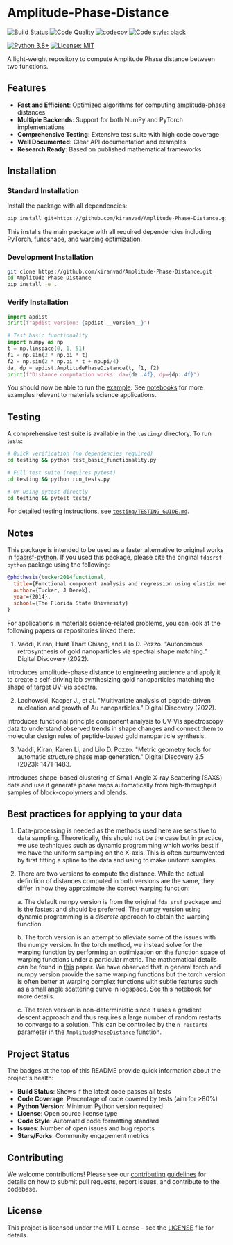 # Amplitude-Phase-Distance

<!-- Build and Quality Badges -->
[![Build Status](https://github.com/kiranvad/Amplitude-Phase-Distance/workflows/Continuous%20Integration/badge.svg)](https://github.com/kiranvad/Amplitude-Phase-Distance/actions)
[![Code Quality](https://github.com/kiranvad/Amplitude-Phase-Distance/workflows/Code%20Quality/badge.svg)](https://github.com/kiranvad/Amplitude-Phase-Distance/actions)
[![codecov](https://codecov.io/gh/kiranvad/Amplitude-Phase-Distance/branch/main/graph/badge.svg)](https://codecov.io/gh/kiranvad/Amplitude-Phase-Distance)
[![Code style: black](https://img.shields.io/badge/code%20style-black-000000.svg)](https://github.com/psf/black)

<!-- Version and Compatibility -->
[![Python 3.8+](https://img.shields.io/badge/python-3.8+-blue.svg)](https://www.python.org/downloads/)
[![License: MIT](https://img.shields.io/badge/License-MIT-yellow.svg)](https://opensource.org/licenses/MIT)

<!-- Community and Usage 
[![GitHub issues](https://img.shields.io/github/issues/kiranvad/Amplitude-Phase-Distance)](https://github.com/kiranvad/Amplitude-Phase-Distance/issues)
[![GitHub stars](https://img.shields.io/github/stars/kiranvad/Amplitude-Phase-Distance)](https://github.com/kiranvad/Amplitude-Phase-Distance/stargazers)
[![GitHub forks](https://img.shields.io/github/forks/kiranvad/Amplitude-Phase-Distance)](https://github.com/kiranvad/Amplitude-Phase-Distance/network) -->

A light-weight repository to compute Amplitude Phase distance between two functions.

## Features

- **Fast and Efficient**: Optimized algorithms for computing amplitude-phase distances
- **Multiple Backends**: Support for both NumPy and PyTorch implementations
- **Comprehensive Testing**: Extensive test suite with high code coverage
- **Well Documented**: Clear API documentation and examples
- **Research Ready**: Based on published mathematical frameworks

## Installation

### Standard Installation

Install the package with all dependencies:

```bash
pip install git+https://github.com/kiranvad/Amplitude-Phase-Distance.git
```

This installs the main package with all required dependencies including PyTorch, funcshape, and warping optimization.

### Development Installation

```bash
git clone https://github.com/kiranvad/Amplitude-Phase-Distance.git
cd Amplitude-Phase-Distance
pip install -e .
```

### Verify Installation

```python
import apdist
print(f"apdist version: {apdist.__version__}")

# Test basic functionality
import numpy as np
t = np.linspace(0, 1, 51)
f1 = np.sin(2 * np.pi * t)
f2 = np.sin(2 * np.pi * t + np.pi/4)
da, dp = apdist.AmplitudePhaseDistance(t, f1, f2)
print(f"Distance computation works: da={da:.4f}, dp={dp:.4f}")
```

You should now be able to run the [example](/example.ipynb). See [notebooks](/notebooks/) for more examples relevant to materials science applications.

## Testing

A comprehensive test suite is available in the `testing/` directory. To run tests:

```bash
# Quick verification (no dependencies required)
cd testing && python test_basic_functionality.py

# Full test suite (requires pytest)
cd testing && python run_tests.py

# Or using pytest directly
cd testing && pytest tests/
```

For detailed testing instructions, see [`testing/TESTING_GUIDE.md`](testing/TESTING_GUIDE.md).


## Notes
This package is intended to be used as a faster alternative to original works in [fdasrsf-python](https://github.com/jdtuck/fdasrsf_python).
If you used this package, please cite the original `fdasrsf-python` package using the following:

```bib
@phdthesis{tucker2014functional,
  title={Functional component analysis and regression using elastic methods},
  author={Tucker, J Derek},
  year={2014},
  school={The Florida State University}
}
```

For applications in materials science-related problems, you can look at the following papers or repositories linked there:

1. Vaddi, Kiran, Huat Thart Chiang, and Lilo D. Pozzo. "Autonomous retrosynthesis of gold nanoparticles via spectral shape matching." Digital Discovery (2022).

Introduces amplitude-phase distance to engineering audience and apply it to create a self-driving lab synthesizing gold nanoparticles matching the shape of target UV-Vis spectra.

2. Lachowski, Kacper J., et al. "Multivariate analysis of peptide-driven nucleation and growth of Au nanoparticles." Digital Discovery (2022).

Introduces functional principle component analysis to UV-Vis spectroscopy data to understand observed trends in shape changes and connect them to molecular design rules of peptide-based gold nanoparticle synthesis.

3. Vaddi, Kiran, Karen Li, and Lilo D. Pozzo. "Metric geometry tools for automatic structure phase map generation." Digital Discovery 2.5 (2023): 1471-1483.

Introduces shape-based clustering of Small-Angle X-ray Scattering (SAXS) data and use it generate phase maps automatically from high-throughput samples of block-copolymers and blends.

## Best practices for applying to your data
1. Data-processing is needed as the methods used here are sensitive to data sampling. Theoretically, this should not be the case but in practice, we use techniques such as dynamic programming which works best if we have the uniform sampling on the X-axis. This is often curcumvented by first fitting a spline to the data and using to make uniform samples. 

2. There are two versions to compute the distance. While the actual definition of distances computed in both versions are the same, they differ in how they approximate the correct warping function:

   a. The default numpy version is from the original `fda_srsf` package and is the fastest and should be preferred. The numpy version using dynamic programming is a *discrete* approach to obtain the warping function.

   b. The torch version is an attempt to alleviate some of the issues with the numpy version. In the torch method, we instead solve for the warping function by performing an optimization on the function space of warping functions under a particular metric. The mathematical details can be found in [this](https://arxiv.org/abs/2207.11141) paper. We have observed that in general torch and numpy version provide the same warping functions but the torch version is often better at warping complex functions with subtle features such as a small angle scattering curve in logspace. See this [notebook](/notebooks/01-saxs.ipynb) for more details.

   c. The torch version is non-deterministic since it uses a gradient descent approach and thus requires a large number of random restarts to converge to a solution. This can be controlled by the `n_restarts` parameter in the `AmplitudePhaseDistance` function.

## Project Status

The badges at the top of this README provide quick information about the project's health:

- **Build Status**: Shows if the latest code passes all tests
- **Code Coverage**: Percentage of code covered by tests (aim for >80%)
- **Python Version**: Minimum Python version required
- **License**: Open source license type
- **Code Style**: Automated code formatting standard
- **Issues**: Number of open issues and bug reports
- **Stars/Forks**: Community engagement metrics

## Contributing

We welcome contributions! Please see our [contributing guidelines](CONTRIBUTING.md) for details on how to submit pull requests, report issues, and contribute to the codebase.

## License

This project is licensed under the MIT License - see the [LICENSE](LICENSE) file for details.